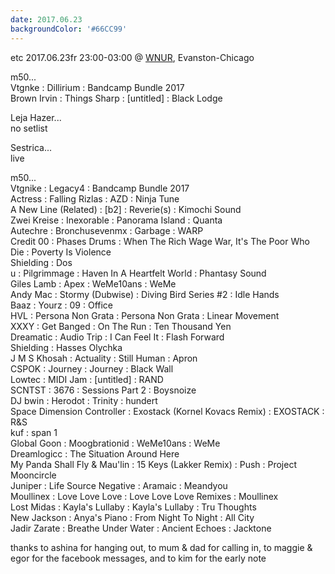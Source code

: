 ```yaml
---
date: 2017.06.23
backgroundColor: '#66CC99'
---
```


etc 2017.06.23fr 23:00-03:00 @ [WNUR](http://www.wnur.org/), Evanston-Chicago  

m50...  
Vtgnke : Dillirium : Bandcamp Bundle 2017  
Brown Irvin : Things Sharp : \[untitled\] : Black Lodge  

Leja Hazer...  
no setlist  

Sestrica...  
live  

m50...  
Vtgnike : Legacy4 : Bandcamp Bundle 2017  
Actress : Falling Rizlas : AZD : Ninja Tune  
A New Line (Related) : \[b2\] : Reverie(s) : Kimochi Sound  
Zwei Kreise : Inexorable : Panorama Island : Quanta  
Autechre : Bronchusevenmx : Garbage : WARP  
Credit 00 : Phases Drums : When The Rich Wage War, It's The Poor Who Die : Poverty Is Violence  
Shielding : Dos  
u : Pilgrimmage : Haven In A Heartfelt World : Phantasy Sound  
Giles Lamb : Apex : WeMe10ans : WeMe  
Andy Mac : Stormy (Dubwise) : Diving Bird Series #2 : Idle Hands  
Baaz : Yourz : 09 : Office  
HVL : Persona Non Grata : Persona Non Grata : Linear Movement  
XXXY : Get Banged : On The Run : Ten Thousand Yen  
Dreamatic : Audio Trip : I Can Feel It : Flash Forward  
Shielding : Hasses Olychka  
J M S Khosah : Actuality : Still Human : Apron  
CSPOK : Journey : Journey : Black Wall  
Lowtec : MIDI Jam : \[untitled\] : RAND  
SCNTST : 3676 : Sessions Part 2 : Boysnoize  
DJ bwin : Herodot : Trinity : hundert  
Space Dimension Controller : Exostack (Kornel Kovacs Remix) : EXOSTACK : R&S  
kuf : span 1  
Global Goon : Moogbrationid : WeMe10ans : WeMe  
Dreamlogicc : The Situation Around Here  
My Panda Shall Fly & Mau'lin : 15 Keys (Lakker Remix) : Push : Project Mooncircle  
Juniper : Life Source Negative : Aramaic : Meandyou  
Moullinex : Love Love Love : Love Love Love Remixes : Moullinex  
Lost Midas : Kayla's Lullaby : Kayla's Lullaby : Tru Thoughts  
New Jackson : Anya's Piano : From Night To Night : All City  
Jadir Zarate : Breathe Under Water : Ancient Echoes : Jacktone  

thanks to ashina for hanging out, to mum & dad for calling in, to maggie & egor for the facebook messages, and to kim for the early note